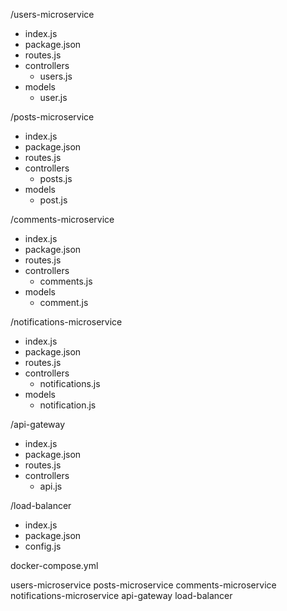 /users-microservice
  - index.js
  - package.json
  - routes.js
  - controllers
    - users.js
  - models
    - user.js

/posts-microservice
  - index.js
  - package.json
  - routes.js
  - controllers
    - posts.js
  - models
    - post.js

/comments-microservice
  - index.js
  - package.json
  - routes.js
  - controllers
    - comments.js
  - models
    - comment.js

/notifications-microservice
  - index.js
  - package.json
  - routes.js
  - controllers
    - notifications.js
  - models
    - notification.js

/api-gateway
  - index.js
  - package.json
  - routes.js
  - controllers
    - api.js

/load-balancer
  - index.js
  - package.json
  - config.js

docker-compose.yml

users-microservice posts-microservice comments-microservice notifications-microservice api-gateway load-balancer